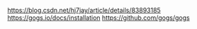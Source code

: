 https://blog.csdn.net/hj7jay/article/details/83893185
https://gogs.io/docs/installation
https://github.com/gogs/gogs